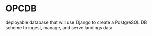 # OPCDB
deployable database that will use Django to create a PostgreSQL DB scheme to ingest, manage, and serve landings data
